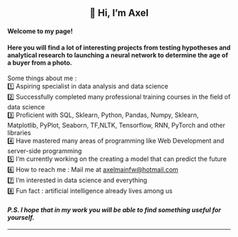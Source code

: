 <div align="center"> <h2>👋 Hi, I’m Axel </div>

#### Welcome to my page!
#### Here you will find a lot of interesting projects from testing hypotheses and analytical research to launching a neural network to determine the age of a buyer from a photo.

Some things about me :<br>
1️⃣ Aspiring specialist in data analysis and data science<br>
2️⃣ Successfully completed many professional training courses in the field of data science <br>
3️⃣ Proficient with SQL, Sklearn, Python, Pandas, Numpy, Sklearn, Matplotlib, PyPlot, Seaborn, TF,NLTK, Tensorflow, RNN, PyTorch and other libraries <br>
4️⃣ Have mastered many areas of programming like Web Development and server-side programming<br>
5️⃣ I’m currently working on the creating a model that can predict the future <br>
6️⃣ How to reach me : Mail me at <a href="axelmainfw@hotmail.com">axelmainfw@hotmail.com</a><br>
7️⃣ I’m interested in data science and everything <br>
8️⃣ Fun fact : artificial intelligence already lives among us<br>
#### <i>P.S. I hope that in my work you will be able to find something useful for yourself.

<hr>
<!---
AxelVas/AxelVas is a ✨ special ✨ repository because its `README.md` (this file) appears on your GitHub profile.
You can click the Preview link to take a look at your changes.
--->

